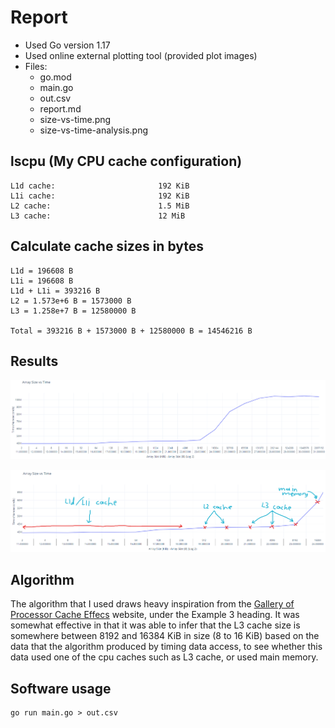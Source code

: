 # Report

+ Used Go version 1.17
+ Used online external plotting tool (provided plot images)
+ Files:
    + go.mod
    + main.go
    + out.csv
    + report.md
    + size-vs-time.png
    + size-vs-time-analysis.png

## lscpu (My CPU cache configuration)
```
L1d cache:                       192 KiB
L1i cache:                       192 KiB
L2 cache:                        1.5 MiB
L3 cache:                        12 MiB
```

## Calculate cache sizes in bytes

```
L1d = 196608 B
L1i = 196608 B
L1d + L1i = 393216 B
L2 = 1.573e+6 B = 1573000 B
L3 = 1.258e+7 B = 12580000 B

Total = 393216 B + 1573000 B + 12580000 B = 14546216 B
```

## Results

![Size vs Time](./size-vs-time.png)

![Size vs Time Analysis](./size-vs-time-analysis.png)

## Algorithm

The algorithm that I used draws heavy inspiration from the [Gallery of Processor Cache Effecs](https://igoro.com/archive/gallery-of-processor-cache-effects/) website, under the Example 3 heading. It was somewhat effective in that it was able to infer that the L3 cache size is somewhere between 8192 and 16384 KiB in size (8 to 16 KiB) based on the data that the algorithm produced by timing data access, to see whether this data used one of the cpu caches such as L3 cache, or used main memory.

## Software usage

```
go run main.go > out.csv
```